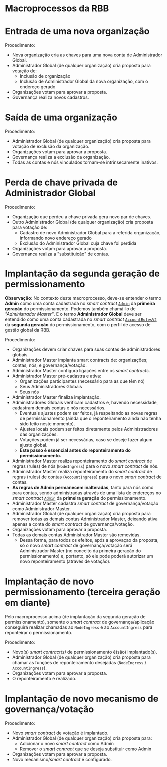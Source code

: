 # Macroprocessos da RBB

# Entrada de uma nova organização

Procedimento:
- Nova organização cria as chaves para uma nova conta de Administrador Global.
- Administrador Global (de qualquer organização) cria proposta para votação de:
  - Inclusão de organização
  - Inclusão de Administrador Global da nova organização, com o endereço gerado
- Organizações votam para aprovar a proposta.
- Governança realiza novos cadastros.


# Saída de uma organização

Procedimento:
- Administrador Global (de qualquer organização) cria proposta para votação de exclusão da organização.
- Organizações votam para aprovar a proposta.
- Governança realiza a exclusão da organização.
- Todas as contas e nós vinculados tornam-se intrinsecamente inativos.


# Perda de chave privada de Administrador Global

Procedimento:
- Organização que perdeu a chave privada gera novo par de chaves.
- Outro Administrador Global (de qualquer organização) cria proposta para votação de:
  - Cadastro de novo Administrador Global para a referida organização, informando novo endereço gerado
  - Exclusão do Administrador Global cuja chave foi perdida
- Organizações votam para aprovar a proposta.
- Governança realiza a "substituição" de contas.


# Implantação da segunda geração de permissionamento

**Observação**: No contexto deste macroprocesso, deve-se entender o termo **Admin** como uma conta cadastrada no *smart contract* [`Admin`](../../gen01/contracts/Admin.sol) da **primeira geração** do permissionamento. Podemos também chamá-lo de *"Administrador Master"*. E o termo **Administrador Global** deve ser entendido como uma conta cadastrada no *smart contract* [`AccountRulesV2`](../contracts/AccountRulesV2.sol) da **segunda geração** do permissionamento, com o perfil de acesso de gestão global da RBB.

Procedimento:
- Organizações devem criar chaves para suas contas de administradores globais.
- Administrador Master implanta smart contracts de: organizações; contas; nós; e governança/votação.
- Administrador Master configura ligações entre os *smart contracts*.
- Administrador Master pré-cadastra e ativa:
  - Organizações participantes (necessário para as que têm nó)
  - Seus Administradores Globais
  - Seus nós
- Administrador Master finaliza implantação.
- Administradores Globais verificam cadastros e, havendo necessidade, cadastram demais contas e nós necessários.
  - Eventuais ajustes podem ser feitos, já respeitando as novas regras de permissionamento (ainda que o reponteiramento ainda não tenha sido feito neste momento).
  - Ajustes locais podem ser feitos diretamente pelos Administradores das organizações.
  - Votações podem já ser necessárias, caso se deseje fazer algum ajuste global.
  - **Este passo é essencial antes do reponteiramento do permissionamento.**
- Administrador Master realiza reponteiramento do *smart contract* de regras (rules) de nós (`NodeIngress`) para o novo *smart contract* de nós.
- Administrador Master realiza reponteiramento do *smart contract* de regras (rules) de contas (`AccountIngress`) para o novo *smart contract* de contas. 
- **As regras de Admin permanecem inalteradas**, tanto para nós como para contas, sendo administradas através de uma lista de endereços no *smart contract* [`Admin`](../../gen01/contracts/Admin.sol) da **primeira geração** do permissionamento.
- Administrador Master cadastra *smart contract* de governança/votação como Administrador Master.
- Administrador Global (de qualquer organização) cria proposta para remover todas as demais contas Administrador Master, deixando ativa apenas a conta do *smart contract* de governança/votação.
- Organizações votam para aprovar a proposta.
- Todas as demais contas Administrador Master são removidas.
  - Dessa forma, para todos os efeitos, após a aprovaçao da proposta, só o novo *smart contract* de governança/votação será Administrador Master (no conceito da primeira geração do permissionamento) e, portanto, só ele pode poderá autorizar um novo reponteiramento (através de votação).


# Implantação de novo permissionamento (terceira geração em diante)

Pelo macroprocesso acima (de implantação da segunda geração de permissionamento), somente o *smart contract* de governança/aplicação conseguirá realizar chamadas ao `NodeIngress` e ao `AccountIngress` para reponteirar o permissionamento.

Procedimento:
- Novo(s) *smart contract(s)* de permissionamento é(são) implantado(s).
- Administrador Global (de qualquer organização) cria proposta para chamar as funções de reponteiramento desejadas (`NodeIngress` / `AccountIngress`).
- Organizações votam para aprovar a proposta.
- O reponteiramento é realizado.


# Implantação de novo mecanismo de governança/votação

Procedimento:
- Novo *smart contract* de votação é implantado.
- Administrador Global (de qualquer organização) cria proposta para:
  - Adicionar o novo *smart contract* como Admin
  - Remover o *smart contract* que se deseja substituir como Admin
- Organizações votam para aprovar a proposta.
- Novo mecanismo/*smart contract* é configurado.
